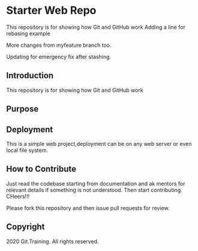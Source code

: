 # Starter Web Repo

This repository is for showing how Git and GitHub work
Adding a line for rebasing example

More changes from myfeature branch too.

Updating for emergency fix after stashing.
## Introduction

This repository is for showing how Git and GitHub work

## Purpose


## Deployment 

This is a simple web project,deployment can be on any web server or even local file system.

## How to Contribute

Just read the codebase starting from documentation and ak mentors for relevant details if something is not understood.
Then start contributing. CHeers!!!

Please fork this repository and then issue pull requests for review.

## Copyright
 2020 Git.Training. All rights reserved.
